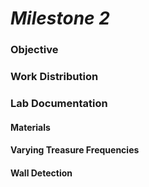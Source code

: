 # __*Milestone 2*__

### Objective

### Work Distribution

### Lab Documentation

#### Materials

#### Varying Treasure Frequencies

#### Wall Detection
